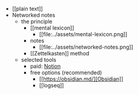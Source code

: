 - [[plain text]]
- Networked notes
	- the principle
		- [[mental lexicon]]
			- [[file:../assets/mental-lexicon.png]]
		- notes
			- [[file:../assets/networked-notes.png]]
		- [[Zettelkasten]] method
	- selected tools
		- paid: [Notion](https://www.notion.so/)
		- free options (recommended)
			- [[https://obsidian.md/][Obsidian]]
			- [[logseq]]